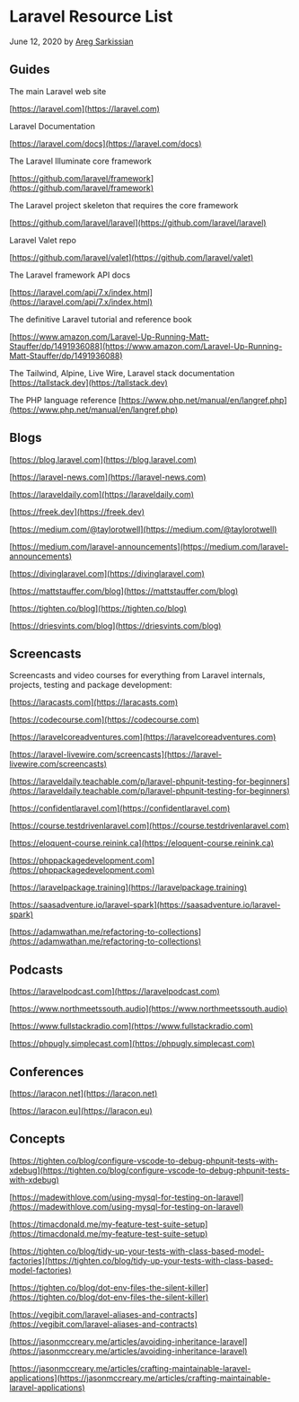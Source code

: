 # Laravel Resource List

June 12, 2020 by [Areg Sarkissian](https://aregsar.com/about)

## Guides

The main Laravel web site

[https://laravel.com](https://laravel.com)

Laravel Documentation

[https://laravel.com/docs](https://laravel.com/docs)

The Laravel Illuminate core framework

[https://github.com/laravel/framework](https://github.com/laravel/framework)

The Laravel project skeleton that requires the core framework

[https://github.com/laravel/laravel](https://github.com/laravel/laravel)

Laravel Valet repo

[https://github.com/laravel/valet](https://github.com/laravel/valet)

The Laravel framework API docs

[https://laravel.com/api/7.x/index.html](https://laravel.com/api/7.x/index.html)

The definitive Laravel tutorial and reference book

[https://www.amazon.com/Laravel-Up-Running-Matt-Stauffer/dp/1491936088](https://www.amazon.com/Laravel-Up-Running-Matt-Stauffer/dp/1491936088)

The Tailwind, Alpine, Live Wire, Laravel stack documentation
[https://tallstack.dev](https://tallstack.dev)

The PHP language reference
[https://www.php.net/manual/en/langref.php](https://www.php.net/manual/en/langref.php)

## Blogs

[https://blog.laravel.com](https://blog.laravel.com)

[https://laravel-news.com](https://laravel-news.com)

[https://laraveldaily.com](https://laraveldaily.com)

[https://freek.dev](https://freek.dev)

[https://medium.com/@taylorotwell](https://medium.com/@taylorotwell)

[https://medium.com/laravel-announcements](https://medium.com/laravel-announcements)

[https://divinglaravel.com](https://divinglaravel.com)

[https://mattstauffer.com/blog](https://mattstauffer.com/blog)

[https://tighten.co/blog](https://tighten.co/blog)

[https://driesvints.com/blog](https://driesvints.com/blog)

## Screencasts

Screencasts and video courses for everything from Laravel internals, projects, testing and package development:

[https://laracasts.com](https://laracasts.com)

[https://codecourse.com](https://codecourse.com)

[https://laravelcoreadventures.com](https://laravelcoreadventures.com)

[https://laravel-livewire.com/screencasts](https://laravel-livewire.com/screencasts)

[https://laraveldaily.teachable.com/p/laravel-phpunit-testing-for-beginners](https://laraveldaily.teachable.com/p/laravel-phpunit-testing-for-beginners)

[https://confidentlaravel.com](https://confidentlaravel.com)

[https://course.testdrivenlaravel.com](https://course.testdrivenlaravel.com)

[https://eloquent-course.reinink.ca](https://eloquent-course.reinink.ca)

[https://phppackagedevelopment.com](https://phppackagedevelopment.com)

[https://laravelpackage.training](https://laravelpackage.training)

[https://saasadventure.io/laravel-spark](https://saasadventure.io/laravel-spark)

[https://adamwathan.me/refactoring-to-collections](https://adamwathan.me/refactoring-to-collections)

## Podcasts

[https://laravelpodcast.com](https://laravelpodcast.com)

[https://www.northmeetssouth.audio](https://www.northmeetssouth.audio)

[https://www.fullstackradio.com](https://www.fullstackradio.com)

[https://phpugly.simplecast.com](https://phpugly.simplecast.com)

## Conferences

[https://laracon.net](https://laracon.net)

[https://laracon.eu](https://laracon.eu)

## Concepts

[https://tighten.co/blog/configure-vscode-to-debug-phpunit-tests-with-xdebug](https://tighten.co/blog/configure-vscode-to-debug-phpunit-tests-with-xdebug)

[https://madewithlove.com/using-mysql-for-testing-on-laravel](https://madewithlove.com/using-mysql-for-testing-on-laravel)

[https://timacdonald.me/my-feature-test-suite-setup](https://timacdonald.me/my-feature-test-suite-setup)

[https://tighten.co/blog/tidy-up-your-tests-with-class-based-model-factories](https://tighten.co/blog/tidy-up-your-tests-with-class-based-model-factories)

[https://tighten.co/blog/dot-env-files-the-silent-killer](https://tighten.co/blog/dot-env-files-the-silent-killer)

[https://vegibit.com/laravel-aliases-and-contracts](https://vegibit.com/laravel-aliases-and-contracts)

[https://jasonmccreary.me/articles/avoiding-inheritance-laravel](https://jasonmccreary.me/articles/avoiding-inheritance-laravel)

[https://jasonmccreary.me/articles/crafting-maintainable-laravel-applications](https://jasonmccreary.me/articles/crafting-maintainable-laravel-applications)
